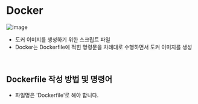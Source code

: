 # Docker
![image](https://github.com/yeen28/infra-devops-labs/assets/48883549/c1939a80-648d-4a59-8a61-8776a467bbb2)
- 도커 이미지를 생성하기 위한 스크립트 파일
- Docker는 Dockerfile에 적힌 명령문을 차례대로 수행하면서 도커 이미지를 생성

<br/>

## Dockerfile 작성 방법 및 명령어
- 파일명은 'Dockerfile'로 해야 합니다.

